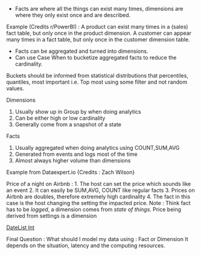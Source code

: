 - Facts are where all the things can exist many times, dimensions are where they only exist once and are described.

Example (Credits r/PowerBI) : 
A product can exist many times in a (sales) fact table, but only once in the product dimension. 
A customer can appear many times in a fact table, but only once in the customer dimension table.

- Facts can be aggregated and turned into dimensions.
- Can use Case When to bucketize aggregated facts to reduce the cardinality.

Buckets should be informed from statistical distributions that percentiles, quantiles, most important i.e. Top most using
some filter and not random values.

 Dimensions 
 1. Usually show up in Group by when doing analytics
 2. Can be either high or low cardinality
 3. Generally come from a snapshot of a state

Facts
1. Usually aggregated when doing analytics using COUNT,SUM,AVG
2. Generated from events and logs most of the time
3. Almost always higher volume than dimensions

Example from Dataexpert.io {Credits : Zach Wilson}

Price of a night on Airbnb : 1. The host can set the price which sounds like an event 
2. It can easily be SUM,AVG, COUNT like regular facts 3. Prices on Airbnb are doubles, therefore extremely high cardinality 
4. The fact in this case is the host changing the setting the impacted price.
Note : Think fact has to be *logged*, a dimension comes from *state of things*. Price being derived from settings is a dimension

[DateList Int](https://www.linkedin.com/pulse/datelist-int-efficient-data-structure-user-growth-max-sung/)

Final Question : What should I model my data using : Fact or Dimension 
It depends on the situation, latency and the computing resources.
